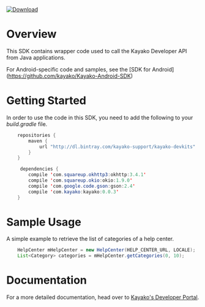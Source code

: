 [ ![Download](https://api.bintray.com/packages/kayako-support/kayako-devkits/kayako/images/download.svg) ](https://bintray.com/kayako-support/kayako-devkits/kayako/_latestVersion)

# Overview

This SDK contains wrapper code used to call the Kayako Developer API from Java applications.

For Android-specific code and samples, see the [SDK for Android] (https://github.com/kayako/Kayako-Android-SDK)

# Getting Started

In order to use the code in this SDK, you need to add the following to your _build.gradle_ file. 

```java
    repositories {
        maven { 
            url "http://dl.bintray.com/kayako-support/kayako-devkits"    
        }
    }

     dependencies {
        compile 'com.squareup.okhttp3:okhttp:3.4.1'
        compile 'com.squareup.okio:okio:1.9.0'
        compile 'com.google.code.gson:gson:2.4'
        compile 'com.kayako:kayako:0.0.3'
    }
```

# Sample Usage

A simple example to retrieve the list of categories of a help center.

```java
    HelpCenter mHelpCenter = new HelpCenter(HELP_CENTER_URL, LOCALE);
    List<Category> categories = mHelpCenter.getCategories(0, 10); 
```

# Documentation

For a more detailed documentation, head over to [Kayako's Developer Portal](https://developer.kayako.com/sdk/java/integration_guide/).


